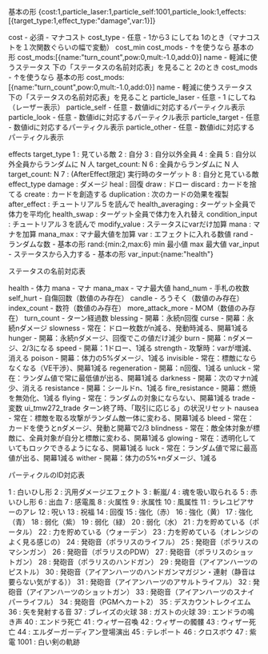 基本の形
{cost:1,particle_laser:1,particle_self:1001,particle_look:1,effects:[{target_type:1,effect_type:"damage",var:1}]}

cost            - 必須      - マナコスト
cost_type       - 任意      - 1から3 にしてね
    1のとき（マナコストを１次関数ぐらいの幅で変動）
        cost_min
        cost_mods   - ↑を使うなら 基本の形 cost_mods:[{name:"turn_count",pow:0,mult:-1.0,add:0}]
            name    - 軽減に使うステータス  下の「ステータスの名前対応表」を見ること
    2のとき
        cost_mods   - ↑を使うなら 基本の形 cost_mods:[{name:"turn_count",pow:0,mult:-1.0,add:0}]
            name    - 軽減に使うステータス  下の「ステータスの名前対応表」を見ること
particle_laser  - 任意      - 1 にしてね（レーザー表示）
particle_self   - 任意      - 数値idに対応するパーティクル表示
particle_look   - 任意      - 数値idに対応するパーティクル表示
particle_target - 任意      - 数値idに対応するパーティクル表示
particle_other  - 任意      - 数値idに対応するパーティクル表示

effects
    target_type
        1 : 見ている敵
        2 : 自分
        3 : 自分以外全員
        4 : 全員
        5 : 自分以外全員からランダムに N 人
            target_count: N
        6 : 全員からランダムに N 人
            target_count: N
        7 : (AfterEffect限定) 実行時のターゲット
        8 : 自分と見ている敵
    effect_type
        damage : ダメージ
        heal : 回復
        draw : ドロー
        discard : カードを捨てる
        create : カードを創造する
        duplication : 次のカードの効果を複製
        after_effect : チュートリアル５を読んで
        health_averaging : ターゲット全員で体力を平均化
        health_swap : ターゲット全員で体力を入れ替え
        condition_input : チュートリアル３を読んで
        modify_value : ステータスにvarだけ加算
        mana : マナを加算
        mana_max : マナ最大値を加算
    var : エフェクトに入れる数値
        rand - ランダムな数 - 基本の形 rand:{min:2,max:6}
            min 最小値
            max 最大値
        var_input - ステータスから入力する - 基本の形 var_input:{name:"health"}























ステータスの名前対応表

health              - 体力
mana                - マナ
mana_max            - マナ最大値
hand_num            - 手札の枚数
self_hurt           - 自傷回数（数値のみ存在）
candle              - ろうそく（数値のみ存在）
index_count         - 数符（数値のみ存在）
more_attack_more    - MOM（数値のみ存在）
turn_count          - ターン経過数
blessing            - 開幕：永続n回復
curse               - 開幕：永続nダメージ
slowness            - 常在：ドロー枚数がn減る、発動時減る、開幕1減る
hunger              - 開幕：永続nダメージ、回復でこの値だけ減少
burn                - 開幕：nダメージ、2/3になる
speed               - 開幕：1ドロー、1減る
strength            - 攻撃時：varが増減、消える
poison              - 開幕：体力の5%ダメージ、1減る
invisible           - 常在：標敵にならなくなる（VE干渉）、開幕1減る
regeneration        - 開幕：n回復、1減る
unluck              - 常在：ランダム値で常に最低値が出る、開幕1減る
darkness            - 開幕：次のマナn減少、消える
resistance          - 開幕：シールドn、1減る
fire_resistance     - 開幕：燃焼を無効化、1減る
flying              - 常在：ランダムの対象にならない、開幕1減る
trade               - 変数 ui_tmw272_trade ターン終了時、「取引に応じる」の状況リセット
nausea              - 常在：標敵を取る攻撃がランダム敵一体に変わる、開幕1減る
bleed               - 常在：カードを使うとnダメージ、発動と開幕で2/3
blindness           - 常在：敵全体対象が標敵に、全員対象が自分と標敵に変わる、開幕1減る
glowing             - 常在：透明化していてもロックできるようになる、開幕1減る
luck                - 常在：ランダム値で常に最高値が出る、開幕1減る
wither              - 開幕：体力の5%+nダメージ、1減る



パーティクルのID対応表

1 : 白いひし形
2 : 汎用ダメージエフェクト
3 : 斬嵐/
4 : 魂を吸い取られる
5 : 赤いひし形
6 : 出血
7 : 感電風
8 : 火属性
9 : 氷属性
10 : 風属性
11 : ラレユピアサーのアレ
12 : 呪い
13 : 祝福
14 : 回復
15 : 強化（赤）
16 : 強化（黄）
17 : 強化（青）
18 : 弱化（紫）
19 : 弱化（緑）
20 : 弱化（水）
21 : 力を貯めている（ポータル）
22 : 力を貯めている（ウォーデン）
23 : 力を貯めている（オレンジのよく見る感じの）
24 : 発砲音（ポラリスのライフル）
25 : 発砲音（ポラリスのマシンガン）
26 : 発砲音（ポラリスのPDW）
27 : 発砲音（ポラリスのショットガン）
28 : 発砲音（ポラリスのハンドガン）
29 : 発砲音（アイアンハーツのピストル）
30 : 発砲音（アイアンハーツのハンドガンマガジン・連射（静音は要らない気がする））
31 : 発砲音（アイアンハーツのアサルトライフル）
32 : 発砲音（アイアンハーツのショットガン）
33 : 発砲音（アイアンハーツのスナイパーライフル）
34 : 発砲音（PGMヘカート2）
35 : デスカウントレクイエム
36 : 矢を発射する音
37 : ブレイズの火球
38 : ガストの火球
39 : エンドラの鳴き声
40 : エンドラ死亡
41 : ウィザー召喚
42 : ウィザーの髑髏
43 : ウィザー死亡
44 : エルダーガーディアン登場演出
45 : テレポート
46 : クロスボウ
47 : 紫電
1001 : 白い剣の軌跡